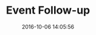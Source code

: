---
layout: page
title: "Event Follow-up"
date: 2016-10-06 14:05:56
time: "30-45 mins"
following: _articles/running-awesome-community-events/documenting-and-reporting-md
---